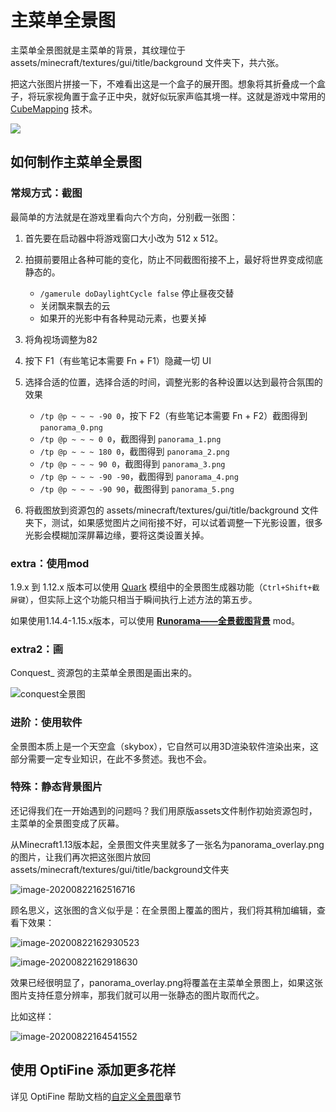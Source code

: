 # 主菜单全景图

主菜单全景图就是主菜单的背景，其纹理位于 assets/minecraft/textures/gui/title/background 文件夹下，共六张。

把这六张图片拼接一下，不难看出这是一个盒子的展开图。想象将其折叠成一个盒子，将玩家视角置于盒子正中央，就好似玩家声临其境一样。这就是游戏中常用的 [CubeMapping](https://en.wikipedia.org/wiki/Cube_mapping) 技术。

![](https://i.loli.net/2020/07/28/TZB52HWRr8K6kiu.png)

## 如何制作主菜单全景图

### 常规方式：截图

最简单的方法就是在游戏里看向六个方向，分别截一张图：

1. 首先要在启动器中将游戏窗口大小改为 512 x 512。

2. 拍摄前要阻止各种可能的变化，防止不同截图衔接不上，最好将世界变成彻底静态的。

   - `/gamerule doDaylightCycle false` 停止昼夜交替
   - 关闭飘来飘去的云
   - 如果开的光影中有各种晃动元素，也要关掉

3. 将角视场调整为82

4. 按下 F1（有些笔记本需要 Fn + F1）隐藏一切 UI

5. 选择合适的位置，选择合适的时间，调整光影的各种设置以达到最符合氛围的效果

   - `/tp @p ~ ~ ~ -90 0`，按下 F2（有些笔记本需要 Fn + F2）截图得到 `panorama_0.png`
   - `/tp @p ~ ~ ~ 0 0`，截图得到 `panorama_1.png`
   - `/tp @p ~ ~ ~ 180 0`，截图得到 `panorama_2.png`
   - `/tp @p ~ ~ ~ 90 0`，截图得到 `panorama_3.png`
   - `/tp @p ~ ~ ~ -90 -90`，截图得到 `panorama_4.png`
   - `/tp @p ~ ~ ~ -90 90`，截图得到 `panorama_5.png`
6. 将截图放到资源包的 assets/minecraft/textures/gui/title/background 文件夹下，测试，如果感觉图片之间衔接不好，可以试着调整一下光影设置，很多光影会模糊加深屏幕边缘，要将这类设置关掉。

### extra：使用mod

1.9.x 到 1.12.x 版本可以使用 [Quark](https://www.mcbbs.net/thread-648145-1-1.html) 模组中的全景图生成器功能（`Ctrl+Shift+截屏键`），但实际上这个功能只相当于瞬间执行上述方法的第五步。

如果使用1.14.4-1.15.x版本，可以使用 **[Runorama——全景截图背景](https://www.mcbbs.net/thread-910751-1-1.html)** mod。

### extra2：画

Conquest_ 资源包的主菜单全景图是画出来的。

![conquest全景图](https://i.loli.net/2020/07/28/GysUjbtpQAx29Ni.png)

### 进阶：使用软件

全景图本质上是一个天空盒（skybox），它自然可以用3D渲染软件渲染出来，这部分需要一定专业知识，在此不多赘述。我也不会。

### 特殊：静态背景图片

还记得我们在一开始遇到的问题吗？我们用原版assets文件制作初始资源包时，主菜单的全景图变成了灰幕。

从Minecraft1.13版本起，全景图文件夹里就多了一张名为panorama_overlay.png的图片，让我们再次把这张图片放回assets/minecraft/textures/gui/title/background文件夹

![image-20200822162516716](https://i.loli.net/2020/08/22/7G1sKDv64FiTxpu.png)

顾名思义，这张图的含义似乎是：在全景图上覆盖的图片，我们将其稍加编辑，查看下效果：

![image-20200822162930523](https://i.loli.net/2020/08/22/UTBny5d4sQXPEej.png)

![image-20200822162918630](https://i.loli.net/2020/08/22/2ugvMi6jbRDacJE.png)

效果已经很明显了，panorama_overlay.png将覆盖在主菜单全景图上，如果这张图片支持任意分辨率，那我们就可以用一张静态的图片取而代之。

比如这样：

![image-20200822164541552](https://i.loli.net/2020/08/22/PD5pEzjACO76oGW.png)

## 使用 OptiFine 添加更多花样

详见 OptiFine 帮助文档的[自定义全景图](../../../optifinedoc/custom_panorama.md)章节

